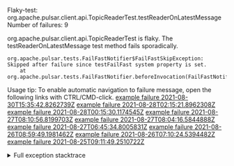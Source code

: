         
Flaky-test: org.apache.pulsar.client.api.TopicReaderTest.testReaderOnLatestMessage
Number of failures: 9

org.apache.pulsar.client.api.TopicReaderTest is flaky. The testReaderOnLatestMessage test method fails sporadically.

```
org.apache.pulsar.tests.FailFastNotifier$FailFastSkipException: Skipped after failure since testFailFast system property is set.
	at org.apache.pulsar.tests.FailFastNotifier.beforeInvocation(FailFastNotifier.java:88)

```

Usage tip: To enable automatic navigation to failure message, open the following links with CTRL/CMD-click.
[example failure 2021-08-30T15:35:42.8262739Z](https://github.com/apache/pulsar/runs/3463119398?check_suite_focus=true#step:9:3839)
[example failure 2021-08-28T02:15:21.8962308Z](https://github.com/apache/pulsar/runs/3448473880?check_suite_focus=true#step:9:2836)
[example failure 2021-08-28T00:15:30.1174545Z](https://github.com/apache/pulsar/runs/3447917315?check_suite_focus=true#step:9:2204)
[example failure 2021-08-27T08:10:56.8199703Z](https://github.com/apache/pulsar/runs/3440980370?check_suite_focus=true#step:9:2903)
[example failure 2021-08-27T08:04:16.5844888Z](https://github.com/apache/pulsar/runs/3440855241?check_suite_focus=true#step:9:2828)
[example failure 2021-08-27T06:45:34.8005831Z](https://github.com/apache/pulsar/runs/3440411158?check_suite_focus=true#step:9:2829)
[example failure 2021-08-26T08:59:49.1981462Z](https://github.com/apache/pulsar/runs/3430539961?check_suite_focus=true#step:9:3538)
[example failure 2021-08-26T07:10:24.5394482Z](https://github.com/apache/pulsar/runs/3429892136?check_suite_focus=true#step:9:2890)
[example failure 2021-08-25T09:11:49.2510722Z](https://github.com/apache/pulsar/runs/3420085427?check_suite_focus=true#step:10:2796)


<details>
<summary>Full exception stacktrace</summary>
<code><pre>
org.apache.pulsar.tests.FailFastNotifier$FailFastSkipException: Skipped after failure since testFailFast system property is set.
	at org.apache.pulsar.tests.FailFastNotifier.beforeInvocation(FailFastNotifier.java:88)

</pre></code>
</details>

